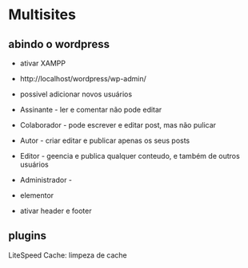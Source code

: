 # Multisites

## abindo o wordpress

- ativar XAMPP
- http://localhost/wordpress/wp-admin/


- possivel adicionar novos usuários
- Assinante - ler e comentar não pode editar
- Colaborador - pode escrever e editar post, mas não pulicar
- Autor - criar editar e publicar apenas os seus posts
- Editor - geencia e publica qualquer conteudo, e também de outros usuários
- Administrador - 

- elementor

- ativar header e footer

## plugins

LiteSpeed Cache: limpeza de cache
